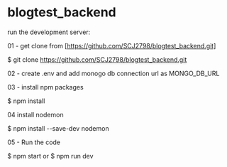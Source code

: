 # blogtest_backend

run the development server:

01 - get clone from [https://github.com/SCJ2798/blogtest_backend.git]

$ git clone https://github.com/SCJ2798/blogtest_backend.git

02 - create .env and add monogo db connection url as MONGO_DB_URL 

03 - install npm packages

$ npm install

04 install nodemon 

$ npm install --save-dev nodemon

05 - Run the code

$ npm start 
or
$ npm run dev

